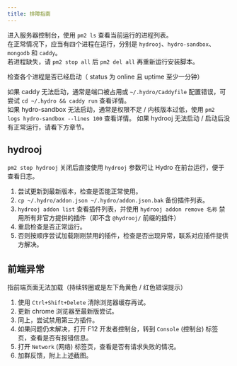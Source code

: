 ```yaml
---
title: 排障指南
---
```


进入服务器控制台，使用 `pm2 ls` 查看当前运行的进程列表。  
在正常情况下，应当有四个进程在运行，分别是 `hydrooj`、`hydro-sandbox`、`mongodb` 和 `caddy`。  
若进程缺失，请 `pm2 stop all` 后 `pm2 del all` 再重新运行安装脚本。

检查各个进程是否已经启动（ status 为 online 且 uptime 至少一分钟）

如果 caddy 无法启动，通常是端口被占用或 `~/.hydro/Caddyfile` 配置错误，可尝试 `cd ~/.hydro && caddy run` 查看详情。  
如果 hydro-sandbox 无法启动，通常是权限不足 / 内核版本过低，使用 `pm2 logs hydro-sandbox --lines 100` 查看详情。
如果 hydrooj 无法启动 / 启动后没有正常运行，请看下方章节。

## hydrooj

`pm2 stop hydrooj` 关闭后直接使用 `hydrooj` 参数可让 Hydro 在前台运行，便于查看日志。 

1. 尝试更新到最新版本，检查是否能正常使用。  
2. `cp ~/.hydro/addon.json ~/.hydro/addon.json.bak` 备份插件列表。  
3. `hydrooj addon list` 查看插件列表，并使用 `hydrooj addon remove 名称` 禁用所有非官方提供的插件（即不含 `@hydrooj/` 前缀的插件）  
4. 重启检查是否正常运行。  
5. 否则按顺序尝试加载刚刚禁用的插件，检查是否出现异常，联系对应插件提供方解决。  

## 前端异常

指前端页面无法加载（持续转圈或是左下角黄色 / 红色错误提示）

1. 使用 `Ctrl+Shift+Delete` 清除浏览器缓存再试。  
2. 更新 chrome 浏览器至最新版尝试。  
3. 同上，尝试禁用第三方插件。  
3. 如果问题仍未解决，打开 F12 开发者控制台，转到 `Console` (控制台) 标签页，查看是否有报错信息。  
4. 打开 `Network` (网络) 标签页，查看是否有请求失败的情况。  
5. 加群反馈，附上上述截图。